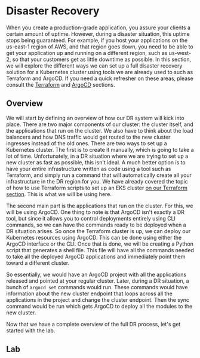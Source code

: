 # Disaster Recovery

When you create a production-grade application, you assure your clients a certain amount of uptime. However, during a disaster situation, this uptime stops being guaranteed. For example, if you host your applications on the us-east-1 region of AWS, and that region goes down, you need to be able to get your application up and running on a different region, such as us-west-2, so that your customers get as little downtime as possible.  In this section, we will explore the different ways we can set up a full disaster recovery solution for a Kubernetes cluster using tools we are already used to such as Terraform and ArgoCD. If you need a quick refresher on these areas, please consult the [Terraform](../Terraform101/what-is-terraform.md) and [ArgoCD](../GitOps101/argocd-eks.md) sections.

## Overview

We will start by defining an overview of how our DR system will kick into place. There are two major components of our cluster: the cluster itself, and the applications that run on the cluster. We also have to think about the load balancers and how DNS traffic would get routed to the new cluster ingresses instead of the old ones. There are two ways to set up a Kubernetes cluster. The first is to create it manually, which is going to take a lot of time. Unfortunately, in a DR situation where we are trying to set up a new cluster as fast as possible, this isn't ideal. A much better option is to have your entire infrastructure written as code using a tool such as Terraform, and simply run a command that will automatically create all your infrastructure in the DR region for you. We have already covered the topic of how to use Terraform scripts to set up an EKS cluster [on our Terraform section](../Terraform101/terraform-eks-lab.md). This is what we will be using here.

The second main part is the applications that run on the cluster. For this, we will be using ArgoCD. One thing to note is that ArgoCD isn't exactly a DR tool, but since it allows you to control deployments entirely using CLI commands, so we can have the commands ready to be deployed when a DR situation arises. So once the Terraform cluster is up, we can deploy our Kubernetes resources using ArgoCD. This can be done using either the ArgoCD interface or the  CLI. Once that is done, we will be creating a Python script that generates a shell file. This file will have all the commands needed to take all the deployed ArgoCD applications and immediately point them toward a different cluster.

So essentially, we would have an ArgoCD project with all the applications released and pointed at your regular cluster. Later, during a DR situation, a bunch of `argocd set` commands would run. These commands would have information about the new cluster endpoint that loops across all the applications in the project and change the cluster endpoint. Then the sync command would be run which gets ArgoCD to deploy all the modules to the new cluster.

Now that we have a complete overview of the full DR process, let's get started with the lab.

## Lab